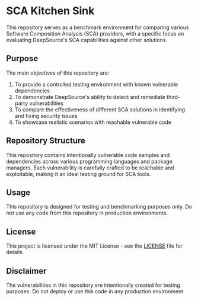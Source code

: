 # SCA Kitchen Sink

This repository serves as a benchmark environment for comparing various Software Composition Analysis (SCA) providers, with a specific focus on evaluating DeepSource's SCA capabilities against other solutions.

## Purpose

The main objectives of this repository are:

1. To provide a controlled testing environment with known vulnerable dependencies
2. To demonstrate DeepSource's ability to detect and remediate third-party vulnerabilities
3. To compare the effectiveness of different SCA solutions in identifying and fixing security issues
4. To showcase realistic scenarios with reachable vulnerable code

## Repository Structure

This repository contains intentionally vulnerable code samples and dependencies across various programming languages and package managers. Each vulnerability is carefully crafted to be reachable and exploitable, making it an ideal testing ground for SCA tools.

## Usage

This repository is designed for testing and benchmarking purposes only. Do not use any code from this repository in production environments.

## License

This project is licensed under the MIT License - see the [LICENSE](LICENSE) file for details.

## Disclaimer

The vulnerabilities in this repository are intentionally created for testing purposes. Do not deploy or use this code in any production environment.
